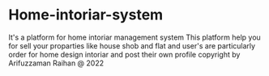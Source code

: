 # Home-intoriar-system
It's a platform for home intoriar management system 
This platform help you for sell your proparties like house shob and flat
and user's are particularly order for home design intoriar and post their own profile
copyright by Arifuzzaman Raihan @ 2022

